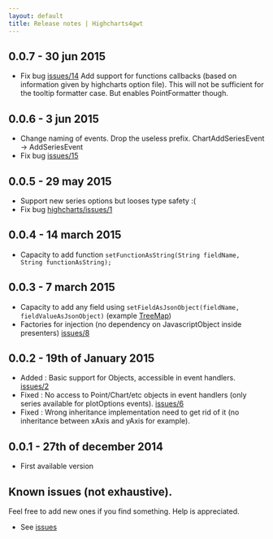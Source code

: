 ```yaml
---
layout: default
title: Release notes | Highcharts4gwt
---
```


## 0.0.7 - 30 jun 2015

* Fix bug [issues/14](https://github.com/highcharts4gwt/highcharts4gwt/issues/14) Add support for functions callbacks (based on information given by highcharts option file). This will not be sufficient for the tooltip formatter case. But enables PointFormatter though.

## 0.0.6 - 3 jun 2015

* Change naming of events. Drop the useless prefix. ChartAddSeriesEvent -> AddSeriesEvent
* Fix bug [issues/15](https://github.com/highcharts4gwt/highcharts4gwt/issues/15)

## 0.0.5 - 29 may 2015

* Support new series<xxx> options but looses type safety :(
* Fix bug [highcharts/issues/1](https://github.com/highcharts4gwt/highcharts/issues/1)

## 0.0.4 - 14 march 2015

* Capacity to add function ```setFunctionAsString(String fieldName, String functionAsString);```

## 0.0.3 - 7 march 2015

* Capacity to add any field using ```setFieldAsJsonObject(fieldName, fieldValueAsJsonObject)``` (example [TreeMap](http://data-dragon-766.appspot.com/#ChartPlace:TreeMapWithColumnAxis))
* Factories for injection (no dependency on JavascriptObject inside presenters) [issues/8](https://github.com/highcharts4gwt/highcharts4gwt/issues/8)


## 0.0.2 - 19th of January 2015

* Added : Basic support for Objects, accessible in event handlers. [issues/2](https://github.com/highcharts4gwt/highcharts4gwt/issues/2)
* Fixed : No access to Point/Chart/etc objects in event handlers (only series available for plotOptions events). [issues/6](https://github.com/highcharts4gwt/highcharts4gwt/issues/6)
* Fixed : Wrong inheritance implementation need to get rid of it (no inheritance between xAxis and yAxis for example).


## 0.0.1 - 27th of december 2014

* First available version

## Known issues (not exhaustive).
Feel free to add new ones if you find something. Help is appreciated.

* See [issues](https://github.com/highcharts4gwt/highcharts4gwt/issues)

